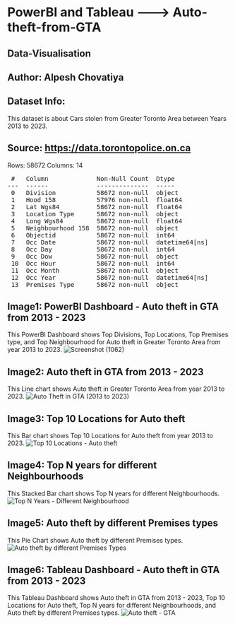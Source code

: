 # PowerBI and Tableau ---> Auto-theft-from-GTA
## Data-Visualisation

## Author: Alpesh Chovatiya
## Dataset Info:
This dataset is about Cars stolen from Greater Toronto Area between Years 2013 to 2023.
## Source: https://data.torontopolice.on.ca               
Rows: 58672
Columns: 14 
<pre>
 #   Column             Non-Null Count  Dtype         
---  ------             --------------  -----         
 0   Division           58672 non-null  object        
 1   Hood 158           57976 non-null  float64       
 2   Lat Wgs84          58672 non-null  float64       
 3   Location Type      58672 non-null  object        
 4   Long Wgs84         58672 non-null  float64       
 5   Neighbourhood 158  58672 non-null  object        
 6   Objectid           58672 non-null  int64         
 7   Occ Date           58672 non-null  datetime64[ns]
 8   Occ Day            58672 non-null  int64         
 9   Occ Dow            58672 non-null  object        
 10  Occ Hour           58672 non-null  int64         
 11  Occ Month          58672 non-null  object        
 12  Occ Year           58672 non-null  datetime64[ns]
 13  Premises Type      58672 non-null  object
</pre>

## Image1: PowerBI Dashboard - Auto theft in GTA from 2013 - 2023
This PowerBI Dashboard shows Top Divisions, Top Locations, Top Premises type, and Top Neighbourhood for Auto theft in Greater Toronto Area from year 2013 to 2023. 
![Screenshot (1062)](https://github.com/user-attachments/assets/20f9a9b1-5e26-4239-a6b5-05632f00d64b)

## Image2: Auto theft in GTA from 2013 - 2023
This Line chart shows Auto theft in Greater Toronto Area from year 2013 to 2023. 
![Auto Theft in GTA (2013 to 2023)](https://github.com/user-attachments/assets/a7773369-04ec-4280-93ff-91656bbf47b2)


## Image3: Top 10 Locations for Auto theft
This Bar chart shows Top 10 Locations for Auto theft from year 2013 to 2023.
![Top 10 Locations - Auto theft](https://github.com/user-attachments/assets/20855945-6788-4a0c-af35-aec4bf719d19)


## Image4: Top N years for different Neighbourhoods
This Stacked Bar chart shows Top N years for different Neighbourhoods. 
![Top N Years - Different Neighbourhood](https://github.com/user-attachments/assets/a76ed043-9c86-4210-af65-0b11fbfddeef)


## Image5: Auto theft by different Premises types
This Pie Chart shows Auto theft by different Premises types.
![Auto theft by different Premises Types](https://github.com/user-attachments/assets/661522b9-136b-4b61-af6c-409aa7f8a144)


## Image6: Tableau Dashboard - Auto theft in GTA from 2013 - 2023
This Tableau Dashboard shows Auto theft in GTA from 2013 - 2023, Top 10 Locations for Auto theft, Top N years for different Neighbourhoods, and Auto theft by different Premises types.
![Auto theft - GTA](https://github.com/user-attachments/assets/08825b4e-cdba-4ab3-954d-97bdbd3eb7e3)


